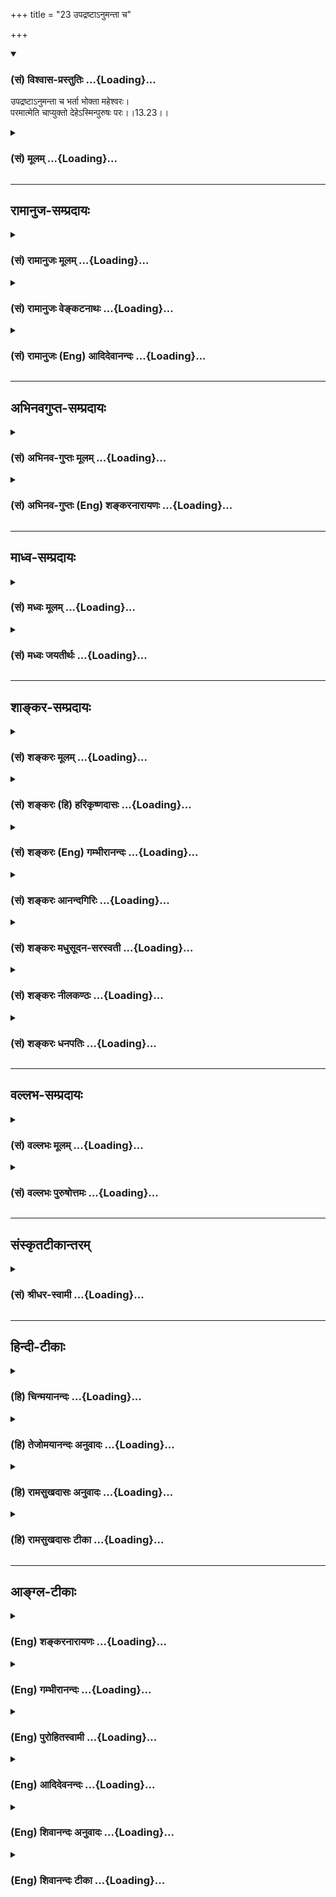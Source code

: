 +++
title = "23 उपद्रष्टाऽनुमन्ता च"

+++
<div class="js_include" newlevelforh1="3" title="(सं) विश्वास-प्रस्तुतिः" unfilled url="/purANam/mahAbhAratam/06-bhIShma-parva/02-bhagavad-gItA-parva/saMskRtam/vishvAsa-prastutiH/13_xetra-xetrajna-yogaH/23_upadraShTA-numant.md">
<details open><summary><h3>(सं) विश्वास-प्रस्तुतिः ...{Loading}...</h3></summary>

उपद्रष्टाऽनुमन्ता च भर्ता भोक्ता महेश्वरः।  
परमात्मेति चाप्युक्तो देहेऽस्मिन्पुरुषः परः।।13.23।।
</details>
</div>
<div class="js_include collapsed" newlevelforh1="3" title="(सं) मूलम्" unfilled url="/purANam/mahAbhAratam/06-bhIShma-parva/02-bhagavad-gItA-parva/saMskRtam/mUlam/13_xetra-xetrajna-yogaH/23_upadraShTA-numant.md">
<details><summary><h3>(सं) मूलम् ...{Loading}...</h3></summary>

उपद्रष्टाऽनुमन्ता च भर्ता भोक्ता महेश्वरः।  
परमात्मेति चाप्युक्तो देहेऽस्मिन्पुरुषः परः।।13.23।।
</details>
</div>


_________________
## रामानुज-सम्प्रदायः
<div class="js_include collapsed" newlevelforh1="3" title="(सं) रामानुजः मूलम्" unfilled url="/purANam/mahAbhAratam/06-bhIShma-parva/02-bhagavad-gItA-parva/saMskRtam/rAmAnujaH/mUlam/13_xetra-xetrajna-yogaH/23_upadraShTA-numant.md">
<details><summary><h3>(सं) रामानुजः मूलम् ...{Loading}...</h3></summary>

।।13.23।।**एनम्** उक्तस्वभावं **पुरुषम्** उक्तस्वभावां **च प्रकृतिं**
वक्ष्यमाणस्वभावयुक्तैः सत्त्वादिभिः **गुणैः सह यो वेत्ति** यथावद्
विवेकेन जानाति **स सर्वथा** देवमनुष्यादिदेहेषु अतिमात्रक्लिष्टप्रकारेण
**वर्तमानः अपि न भूयः अभिजायते** न भूयः प्रकृत्या संसर्गमर्हति;
अपरिच्छिन्नज्ञानलक्षणम्; अपहतपाप्मानम् आत्मानं तद्देहावसानसमये
प्राप्नोति इत्यर्थः।

</details>
</div>
<div class="js_include collapsed" newlevelforh1="3" title="(सं) रामानुजः वेङ्कटनाथः" unfilled url="/purANam/mahAbhAratam/06-bhIShma-parva/02-bhagavad-gItA-parva/saMskRtam/rAmAnujaH/venkaTanAthaH/13_xetra-xetrajna-yogaH/23_upadraShTA-numant.md">
<details><summary><h3>(सं) रामानुजः वेङ्कटनाथः ...{Loading}...</h3></summary>

  
  
।।13.23।। सदसद्योनिजन्मसमनन्तरभाविनः पुरुषस्वभावानाहउपद्रष्टेति। श्लोकेन
द्रष्टा प्रमाणादिवशेन दृश्यानां प्रदर्शकः; उपद्रष्टा
यथावत्स्वयमप्रवृत्तः प्रवर्तमानस्यानुसन्धाता;
तत्तत्साधर्म्यादिहोपद्रष्ट्टशब्द
इत्याहदेहप्रवृत्त्यनुगुणसङ्कल्पादिरूपेणेति। आदिशब्देन प्रेरणं संगृहीतम्।
यद्वा प्रवृत्तस्य प्रवर्तकोऽनुमन्तेति भेदमभिप्रेत्य आदिशब्दः।
उपद्रष्ट्टत्वानुमन्तृत्वादेः प्रतिसम्बन्धिसापेक्षत्वादधिकरणतया
सन्निहितोऽपि देहः
प्रतिसम्बन्धितयाप्यर्थादन्वयमर्हतीत्यभिप्रायेणदेहस्येत्युक्तम्।
नियन्तृत्वधारकत्वशेषित्वानां शरीरप्रतिसम्बन्ध्यात्मलक्षणानां
विभागप्रदर्शनाय
प्रवृत्तिविषयोपद्रष्ट्टत्वानुमन्तृत्वयोरेकवाक्यकरणं;तथेत्यादिवाक्यभेदश्च।
भर्ता धारकः। उक्तहेतुकं सन्निहितदेहादिविषयमेवास्य महेश्वरत्वमित्याह --
एवमिति। देहजन्यफलभोक्तृत्वकथनेन देहस्य तदर्थतया देहिनः शेषित्वं
फलितमित्यभिप्रायेणाह -- देहशेषित्वेनचेति। कर्माधीनजननमरणभागिनि जीव
एवेश्वरशब्दस्य परिच्छिन्नविषयतया प्रयोगं दर्शयति -- तथाचेति।  
  
जीवात्मन्येव ज्ञानतो व्याप्त्या परमात्मशब्दप्रयोगोपपत्तये
सन्निहितसङ्कोचकान्वयमाहअस्मिन्देह इति। साक्षात्परमात्मविषयत्वे
सतिअस्मिन् देहे इत्यसङ्गतमिति भावः। अत्र देहेन्द्रियमनांसीति मनसः
पृथगुपादानं तस्यात्मशब्दप्रयोगविषयत्वप्रदर्शनार्थम्।
परमशब्दव्यवच्छेद्याभावाज्जीवविषयत्वानुपपत्तिरित्यत्राह -- देहे मनसिचेति।
अयं प्रयोगः प्रबन्धान्तरे वा न मृग्यः अपित्वेतत्प्रकरणे
श्लोकमात्रव्यवधानेन। अतो व्यवच्छेद्यसन्निधानमपि
तद्व्यवच्छेदमात्रार्थत्वस्य व्यवस्थापकमित्यभिप्रायेणअनन्तरमेवेत्युक्तम्।
परमात्मशब्दवन्महेश्वरशब्दस्यापि सन्निहितसङ्कोचकावच्छिन्नविषयत्वं
चकारातिरिक्तविषयेणापिशब्देनापि प्रतीतमित्याह -- अपिशब्दादिति। उक्तः
इत्यनेनापरमात्मन्ययमापेक्षिकः परमात्मादिशब्द इति सूचितम्। पुरुषः परः
इत्यत्र परशब्दस्यापि पूर्ववदवच्छिन्नविषयत्वानुग्राहकं
देहव्यपदेशस्यापेक्षिकमहेश्वरत्वादिव्यपदेशस्य च तात्पर्यं; श्लोके
चोद्देश्योपादेयविभागं; पिण्डितार्थं च दर्शयति -- अनादीति। अनादिमत्परम्
\[13।13\]इत्यादिनोक्त इति परमत्वाभावोक्तिः। अपरिच्छिन्नज्ञानशक्तिरिति तु
परत्वमात्रप्रदर्शनम्अयं इत्यनेन तन्मध्यपतितःउपद्रष्टा इति श्लोकोऽपि
तद्विषय एवेति प्रकरणस्य जीवविषयत्वं प्रदर्शितम्। देहेऽस्मिन् इत्यनेन
प्रागुक्तो हेतुर्विवक्षित
इत्यभिप्रायेणअनादिप्रकृतिसम्बन्धकृतगुणसङ्गादित्युक्तम्।  
  

</details>
</div>
<div class="js_include collapsed" newlevelforh1="3" title="(सं) रामानुजः (Eng) आदिदेवानन्दः" unfilled url="/purANam/mahAbhAratam/06-bhIShma-parva/02-bhagavad-gItA-parva/saMskRtam/rAmAnujaH/english/AdidevAnandaH/13_xetra-xetrajna-yogaH/23_upadraShTA-numant.md">
<details><summary><h3>(सं) रामानुजः (Eng) आदिदेवानन्दः ...{Loading}...</h3></summary>

13.23 The self existing in the body becomes the 'spectator and approver'
of this body by means of the will in consonance with the functioning of
the body. Likewise, It is the 'supporter' of the body, Similarly, It
becomes 'experiencer' of the pleasure and pain resulting from the
activities of the body. Thus, by virtue of ruling and supporting the
body and by making the body completely subservient, It becomes 'the
great lord' (Mahesvara) in relation to the body, the senses and the
mind. Sri Krsna will further declare: 'When the lord acires the body,
and when he leaves it and goes on his way, he takes these as the wind
carries scents from their places' (15.8). In the body, It is said to be
the 'supreme self' in relation to the body, the senses and the mind. The
word 'self' (Atman) is applied to the body and the mind subseently. It
is said afterwards: 'Some perceive the self by means of the self through
meditation' (13.24). The particle 'also' (api) indicates that the self
is the 'supreme lord'; in relation to the body just as It is the supreme
self. The supremacy of the self has been described in the text beginning
with 'It is the beginningless brahman having Me for the Highest'
(13.12). It is true that the self (in Its emancipated state) has
limitless power knowledge. But It becomes the great lord and the supreme
self only in relation to the body. Such lordship and supremacy is the
result of attachment to the Gunas arising from the beginningless
conjunction with Prakrti.

</details>
</div>


_________________
## अभिनवगुप्त-सम्प्रदायः
<div class="js_include collapsed" newlevelforh1="3" title="(सं) अभिनव-गुप्तः मूलम्" unfilled url="/purANam/mahAbhAratam/06-bhIShma-parva/02-bhagavad-gItA-parva/saMskRtam/abhinava-guptaH/mUlam/13_xetra-xetrajna-yogaH/23_upadraShTA-numant.md">
<details><summary><h3>(सं) अभिनव-गुप्तः मूलम् ...{Loading}...</h3></summary>

।।13.20 -- 13.23।। एतल्लक्षणं कृत्वा परीक्षा क्रियते -- प्रकृतिमित्यादि
पर इत्यन्तम्। प्रकृतिरप्यनादिः +++(;N कार्यकारणप्रकृतिरप्यनादिः)+++
कारणान्तराभावात्। ,विकाराः पटादयः। प्रकृतिरिति कार्यकारणभावे हेतुः।
पुरुषस्तु प्रधान्यात् भोक्ता। प्रकृतिपुरुषयोः पङ्ग्वन्धवत्
किलान्योन्यापेक्षा वृत्तिः। अत एवास्य \[पुरुषस्य\] शास्त्रकृद्भिः
नानाकारैर्नामभिरभिधीयते रूपम् उपद्रष्टा इत्यादिभिः। अयमत्र तात्पर्यार्थः
-- प्रकृतिः तद्विकारः; चतुर्दशविधः सर्गः; तथा पुरुषः; एतत्सर्वम् अनादि
नित्यं च ब्रह्मतत्वाच्छुरितत्वे सति तदनन्यत्वात्।

</details>
</div>
<div class="js_include collapsed" newlevelforh1="3" title="(सं) अभिनव-गुप्तः (Eng) शङ्करनारायणः" unfilled url="/purANam/mahAbhAratam/06-bhIShma-parva/02-bhagavad-gItA-parva/saMskRtam/abhinava-guptaH/english/shankaranArAyaNaH/13_xetra-xetrajna-yogaH/23_upadraShTA-numant.md">
<details><summary><h3>(सं) अभिनव-गुप्तः (Eng) शङ्करनारायणः ...{Loading}...</h3></summary>

13.20-23 Prakrtim etc. upto parah. The Material Cause also is
beginningless, because it has no other casue. Modifications : the cloth
and the like. What is known as Material Cause is the basis for the
process of cause-and-effect. But, the Soul, because of Its importance,
constitutes the enjoyer. \[Thus\] the Material Cause and the Soul have
verily an existence of interdependence just as that of the lame and the
blind. Hence, the nature of the Soul is described by the authors of the
scriptures by nomenclatures having different forms such as 'the
Spectator' and so on. The meaning, intended here is this : The Material
Cause, Its modifications, the fourteen types of creation and also the
Soul - this is all beginningless and perennial as it is completely
illuminated by the category Brahman and is identical with it. Hence
\[the Bhagavat\] said :

</details>
</div>


_________________
## माध्व-सम्प्रदायः
<div class="js_include collapsed" newlevelforh1="3" title="(सं) मध्वः मूलम्" unfilled url="/purANam/mahAbhAratam/06-bhIShma-parva/02-bhagavad-gItA-parva/saMskRtam/madhvaH/mUlam/13_xetra-xetrajna-yogaH/23_upadraShTA-numant.md">
<details><summary><h3>(सं) मध्वः मूलम् ...{Loading}...</h3></summary>

।।13.23।। यतश्च यत् \[13।4\] इत्याह -- उपद्रष्टेति। अनुमन्ता अन्वनु
विशेषतो निरूपकः। पुरुषः सुखदुःखानामिति जीव उक्तः। पुरुषं प्रकृतिमिति
जीवेश्वरौ सहैवोच्येते। अन्यत्र महातात्पर्यविरोधः। उत्कर्षे हि
महातात्पर्यम्। तथा हि सौकरायणश्रुतिः -- अवाच्योत्कर्षे महत्त्वासर्ववाचां
सर्वन्यायानां च महत्तत्परत्वम्। विष्णोरनन्तस्य परात्परस्य तच्चापि
(तथापि) ह्यस्त्येव न चात्र शङ्का। अतो विरुद्धं तु यदत्र मानं तदक्षजादावथ
वाऽपि युक्तिः। न तत्प्रमाणं कवयो वदन्ति न चापि युक्तिर्ह्यूनमतिर्हि
दृष्टेः इति। अतो युक्तिभिरप्येतदपलापो न युक्तः। अतो यया
युक्त्याऽविद्यमानत्वादि कल्पयति साऽप्याभासरूपेति सदैव माहात्म्यं
वेदैरुच्यत इति सिद्ध्यति। अवान्तंर च तात्पर्यं तत्रास्ति। उक्तं च तत्रैव
-- अवान्तरं तत्परत्वं च सत्त्वे महद्वाऽप्येकत्वात्तु तयोरनन्ते इति;
श्यामत्वाद्यभिधानाच्च। युक्तं च पुरुषमतिकल्पितयुक्त्यादेराभासत्वम्;
अज्ञानसम्भवात्। न तु स्वतः प्रमाणस्य वेदस्याभासत्वम्। अदर्शनं च
सम्भवत्येव पुंसां बहूनामप्यज्ञानात्। तर्ह्यस्मदनधीतश्रुत्यादौ
विपर्ययोऽपि स्यादिति न वाच्यम्। यतस्तत्रैवाह -- नै(व)तद्विरुद्धा वाचो
नै(व)तद्विरुद्धा युक्तय इति ह प्रजापतिरुवाच प्रजापतिरुवाच इति।
तद्विरुद्धं च जीवसात्म्यमाभास एव चेति चोक्तम्। जनमेजय उवाच -- बहवः
पुरुषा ब्रह्मन्नुताहो एक एव तु। को ह्यत्र (पुरुषः श्रेष्ठः का वा
योनिरिहोच्यते) पुरुषश्रेष्ठस्तं भवान्वक्तुमर्हति। श्रीवैशम्पायन उवाच --
नैतदिच्छन्ति पुरुषमेकं कुरुकुलोद्वह।। बहूनां पुरुषाणां हि यथैका
योनिरुच्यते।। तथा तं पुरुषं विश्व(श्वं व्या)माख्यास्यामि गुणाधिकम् इति
मोक्षधर्मे \[म.भा.12।350।13\]। न च तत्सर्वं स्वप्नेन्द्रजालवत्
वैधर्म्याच्च न स्वप्नादिवदिति भगवद्वचनम्। न च स्वप्नवदेकजीवकल्पितत्वे
मानं पश्यामः। विपर्यये मानानि चोक्तानि द्वितीये। उक्तं चायास्यशास्वायाम्
-- स्वप्नो ह वा अयं चञ्चलत्वान्न च स्वप्नो न हि विच्छेद एतदिति इति। नायं
दोषः। नहीश्वरस्य जीवैक्यमुच्यते जीवस्य हीश्वरैक्यं ध्येयम्। तदपि न
निरुपाधिकम्; अतो न प्रतिबिम्बत्वस्य विरोध्यैक्यम्। तथा च
माधुच्छन्दसश्रुतिः -- ऐक्यं चापि प्रतिबिम्बेन विष्णोर्जीवस्यैवैतदृषयो
वदन्ति इति। अहङ्गहोपासने च फलाधिक्यमाग्निवेश्यश्रुतिसिद्धम्।
अहंग्रहोपासकस्तस्य साभ्यमभ्याशो ह वाऽश्नुते नात्र शङ्का इति। तदीयोऽहमिति
ज्ञानमहंग्रह इतीरितः इति वामने। तद्वशत्वात्तु सोऽस्मीति भृत्यैरेव; न तु
स्वत इति च। प्रातिबिम्ब्येन सोऽस्मि भृत्यश्चेति भावना। तथा
ह्ययास्यशाखायाम् -- भृत्यश्चाहं प्रातिबिम्ब्येन सोऽस्मीत्येवं ह्युपास्यः
परमः पुमान् सः इति। प्रातिबिम्ब्यं च तत्साम्यमेव।

</details>
</div>
<div class="js_include collapsed" newlevelforh1="3" title="(सं) मध्वः जयतीर्थः" unfilled url="/purANam/mahAbhAratam/06-bhIShma-parva/02-bhagavad-gItA-parva/saMskRtam/madhvaH/jayatIrthaH/13_xetra-xetrajna-yogaH/23_upadraShTA-numant.md">
<details><summary><h3>(सं) मध्वः जयतीर्थः ...{Loading}...</h3></summary>

।।13.23।। यतश्च यत् \[13।4\] इति वक्तुमित्युक्तं तत्केनोच्यते इत्यत आह --
**यतश्चे**ति। इति प्रतिज्ञातमिति शेषः। अनुमन्ता अनुज्ञातेति कश्चित्।
तदसत्; औदासीन्यप्राप्तौ भर्ता भोक्तेत्यादिविरोधादिति भावेन व्याचष्टे --
**अनुमन्ते**ति। अनुशब्दः पुनरर्थे क्रियावृत्तिश्च तदर्थ इति ज्ञापनाय
द्विरुक्तिः। विशेषत इति तृनोऽर्थः। निरूपकः कर्तव्यस्यालोचकः। य एनं वेत्ति
पुरुषं इत्यत्र पुरुषशब्दं व्याख्यातुमुपोद्धातमाह -- **पुरुष** इति।
सुखदुःखभोक्तृलिङ्गादिति भावः। सुखदुःखानां भोक्तृत्वे भोगे हेतुः कर्तेति
व्याख्यानमामित्येदमुक्तम् व्याख्यानान्तरे तु भगवानेवात्र पुरुषःपुरुषः
प्रकृतिस्थो हि \[13।22\] इति जीवः। उपलक्ष्यमेतत्; उपद्रष्टेतीश्वर उक्त
इत्यपि द्रष्टव्यम्। ततः किं इत्यत आह -- **पुरुषमि**ति। यत एवमुभावपि
प्रकृतौ अतोय एनं वेत्ति पुरुषं \[13।24\] इत्यत्र पुरुषशब्देन जीवेश्वरौ
द्वावपि गृह्येते; द्वयोरपि परामर्शसम्भवात्। तर्हि द्वयोर्द्विवचनेन
भाव्यमित्यत उक्तं **सहैवेति**; तन्त्रेण इत्यर्थः। अत्र कश्चित् \[शं\]य
एनं वेत्ति पुरुषं साक्षात् अयमहमस्मि इत्येवमध्याहारेण जीवेश्वरैक्यं
व्याख्यातवान्; तद्दूषयति -- **अन्यत्रे**ति। जीवेश्वरैक्ये सर्ववेदानां
प्राधान्येन यत्प्रतिपादकत्वं तद्विरोधः। कथमित्यत आह -- **उत्कर्षे
ही**ति। सर्वागमानामीश्वरस्य सर्वोत्कर्षे हि महातात्पर्यमित्यर्थः।
तत्कुतः प्रागुक्तयुक्तेः श्रुतेश्चेत्याह -- **तथा ही**ति।
विष्णोर्महत्त्वादेवावाच्यत्वेनोक्ते सर्वोत्कर्षे सर्वासां वेदवाचां
सर्वन्यायानां न्यायव्युत्पादकस्य मीमांसाशास्त्रस्येति यावत्।
महत्तत्परत्वं महातात्पर्यम्। अस्तूत्कर्षे महातात्पर्यम्;
तथाप्युत्कर्षस्य सत्त्वं कुतः न हि जैनवाक्यस्य क्वचिन्महातात्पर्येऽपि
तत्सत्त्वमस्तीत्यत आह -- **तच्चापी**ति। न केवलं तत्र तात्पर्यं; किन्तु
तन्महत्त्वमपि चास्त्येव। धियां स्वतः प्रामाण्यादिति हेरर्थः।
स्वतःप्रामाण्येऽपि बाधकाद्विषयासत्त्वं भवति। तदप्यत्र नास्तीत्याह -- **न
चात्रे**ति। **शङ्के**ति। शङ्काहेतुर्बाधकमिति यावत्। कथं बाधकाभावः इत्यत
आह -- **अत** इति। अत इत्यस्योत्तरत्रान्वयः। तत्रेश्वरस्य सर्वोत्कर्षे तु
यद्विरुद्धं मानं शङ्क्यते तदपि किमक्षजादौ। अक्षजागमयोरन्यतरत्। अथवा
युक्तिः। आद्यं निराकरोति -- **न तदि**ति। कवयो न्यायविदः। कुतः अत
उपजीव्यवेदविरोधात्। एतेन द्वितीयोऽपि निरस्तः। तथापि विशेषं वक्तुमाह --
**न चे**ति। युक्तिरपि नैव मानं; यतो दृष्टेः श्रुतेरूनमतिर्जात्यैव
दुर्बलज्ञानोत्पादिका भगवदुत्कर्षे सर्वागमानां महातात्पर्यमित्यत्र
पठितायाः श्रुतेः शेषेण योऽर्थो लब्धः सोऽपि प्रकृतोपयुक्त एव। उत्कर्षस्य
सत्त्वाभावे जीवेश्वरैक्यस्य तद्विरोधाभावात् अतस्तं स्ववाक्येनाप्याह --
**अत** इति। युक्तिभिरित्युपलक्षणम्। एतदपलापो
भगवदुत्कर्षस्याविद्यमानत्वादिकल्पनम्। अत इत्युक्तमेवार्थं विशदयति --
**अत** इति; वेदविरोधादित्यर्थः। आदिपदेनानिर्वाच्यत्वं गृह्यते
भगवदुत्कर्षस्येति शेषः। साऽपीत्यपिशब्देन प्रत्यक्षादेः समुच्चयः।
इतिशब्दो हेतौ बाधकाभावादित्यर्थः। उत्कर्षस्य प्रकृतत्वेऽपि तच्चापीति
श्रौततच्छब्दव्याख्यानाय माहात्म्यमित्युक्तम्। ननु प्रतिपन्नस्य
विद्यमानत्वादिकं बाधकाभावेन कल्प्यम् स्वतः प्रामाण्यात्। न चोत्कर्षस्य
सत्त्वं वेदात्प्रतिपन्नम्। उत्कर्षे तत्सत्त्वे च तात्पर्याङ्गीकारे
वाक्यभेदप्रसङ्गादित्यत आह -- **अवान्तरं चे**ति। चशब्दस्य तत्र सत्त्वे
चेत्यन्वयः। उभयत्र महातात्पर्याभावान्न दोषः। एतत्कुतः इत्यत आह --
**उक्तं चे**ति। तत्रैव तस्यामेव श्रुतावङ्गीकृत्य चेदमुक्तं;
वस्तुतस्तूत्कर्षसत्त्वे महदपि तत्परत्वम्। कुतः
अनन्तसम्बन्धिनोस्तयोरुत्कर्षस्य तत्सत्त्वस्य चैकत्वात्। अनन्त इति
प्रकृतत्वादेवोक्तम्। **एतदुक्तं भव**ति -- प्रमाणं हि प्रवर्तमानं
विधिरूपं निषेधरूपं वा; न तूदासीनं; तस्य च बाधाभावे स्वत एव
सत्त्वासत्त्वलक्षणौ विधिनिषेधौ सिध्यतः; किं तत्र तात्पर्यान्तरकल्पनया
इति। ननु निराकारमेव ब्रह्म श्रूयते तत्कथं तद्गुणोत्कर्षे सर्वश्रुतीनां
महातात्पर्यं स्यादित्यत आह -- **श्यामत्वे**ति। एतच्चानन्तरातीताध्याये
प्रपञ्चितम्। वेदविरोधाद्युक्त्यादेराभासत्वसम्भवात्। अज्ञानं
चोपाधिव्यभिचारादिविषयम्। स्वतः प्रमाणस्यापौरुषतया
पुरुषगुणानपेक्षप्रमाणत्वमित्युक्तम् तदयुक्तम्; नियामकाभावात्।
विपर्ययस्यापि सुवचनादित्यत आह -- **युक्तं चे**ति। युक्तं सम्भावितम्।
अज्ञानसम्भवात् अज्ञानमूलत्वसम्भवात्। अज्ञानं चोपाधिव्यभिचारादिविषयम्।
स्वतः प्रमाणस्यापौरुषेयतया पुरुषगुणानपेक्षप्रमाणभावस्य
युक्तेरज्ञानमूलत्वसम्भावना निर्बीजेत्यत आह -- **अदर्शनं चे**ति। सम्भवति
शङ्कार्हमित्यर्थः। **एतदुक्तं भव**ति -- वेदस्य युक्त्यादेश्च
परस्परविरोधे द्वयोः प्रामाण्यानुपपत्तावन्यतरस्याभासत्वे कल्पनीये
युक्त्यादेरेव तत्कल्प्यं; सम्भवात्। न तु वेदस्य; असम्भवात्। निरवकाशेन
सावकाशस्य बाधदर्शनादिति। पुरुषेष्वदर्शनमाशङ्कमानानामतिप्रसङ्गमाशङ्क्य
निषेधति -- **तर्ही**ति। विपर्ययो भगवद्गुणोत्कर्षस्य सर्ववाचाम् इति
श्रुत्यैवोक्तत्वादिति। परिहारे स्थितेऽन्यमप्याह -- **यत** इति। तस्यामेव
श्रुतावाह वेदपुरुषः एतद्विरुद्धाः भगवद्गुणोत्कर्षविरुद्धाः। उत्कर्षे
हीत्यादिनोक्तमुपसंहरति -- **तदि**ति। सर्ववेदानां यद्भगवद्गुणोत्कर्षे
महातात्पर्यमुक्तं तद्विरुद्धं जीवसात्म्यमीश्वरेण जीवस्यैकात्म्यं
सूत्रेतिहासविरुद्धं चेत्याह -- **आभास** इति। बहव इति पक्षेऽपि किं सर्वे
समाः उतैकः श्रेष्ठः द्वितीये कोऽसावत्र पुरुषेषु श्रेष्ठः कथं च श्रेष्ठः
तं तथा वक्तुमर्हतीति। एतदेतस्मिन् जगति किन्तु बहवः तेषां बहूनां
पुरुषाणां मध्ये यो योनिः यः कारणभूतः श्रेष्ठः। तथा च तं पुरुषं तथा
व्याख्यास्यामि। विश्वं व्याप्तम्। स्यादेतत्; सर्वं
जगत्स्वप्नवदेकाज्ञानपरिकल्पितमित्येके;
इन्द्रजालवदनेकाज्ञानकल्पितमित्यपरे। अपकृष्टापेक्षश्चोत्कर्षेः; तथा
चापकृष्टस्य विश्वस्य मिथ्यात्वादुत्कर्षस्य सत्त्वं कथं स्यात् कथं च तत्र
सर्ववेदानां महातात्पर्यं इत्यत आह -- **न चे**ति। भगवद्वचनं यत इति शेषः।
इतोऽप्येवमित्याह -- **न चे**ति। कल्पितत्वे विश्वस्य एवं
बहुजीवकल्पितत्वेऽपीति वाच्यम्। विपर्यये सत्यत्वे। तर्हि कथं विश्वस्य
पुराणेषु स्वप्नादिसाम्यमुच्यते इत्यत आह -- **उक्तं चे**ति। अयं प्रपञ्चः
स्वप्न इवोच्यते; चञ्चलत्वादनित्यत्वात् विकारित्वाच्च न तु स्वप्नः;
साक्षान्मिथ्येति यावत्। कुतः एतत एतस्य विच्छेदो बाधो न हीत्यर्थः। यद्यपि
स्वप्नः सत्यः तथाप्यङ्गीकारवादोऽयं मिथ्यार्थप्राचुर्याद्वा। ननु जीवस्य
ब्रह्मणि अहं ब्रह्मास्मि \[बृ.उ.1।4।1\]
इत्यहङ्ग्रहोपास्तिस्तावत्कर्तव्या; जीवश्च न सर्वोत्कृष्टः ततश्च
तेनैकीभूतस्येश्वरस्य कथं सर्वोत्कर्ष इत्यत आह -- **नायमि**ति।
बुद्धिस्थस्यायमिति परामर्शः कुतः इत्यत आह -- **न ही**ति। किं तर्ह्युच्यत
इत्यत आह -- **जीवस्य ही**ति। स्यादयं दोषः; यदि अहं ब्रह्मास्मि
इत्यादिनेश्वरमुद्दिश्य तस्यानुत्कृष्टजीवैक्यमुच्येत। नचैवं; किन्तु
जीवमुद्दिश्य तस्येश्वरैक्यं अन्यथा ब्रह्म मदात्मकं भवति
निर्देशप्रसङ्गादिति। सत्यमेतत्; जीवस्येश्वरैक्यमुच्यत इति। तथापि
नोक्तदोषपरिहारः। यदीश्वरो वस्तुतः सर्वोत्कृष्टः स्यात्तदा कथं जीवस्य
तदैक्यं स्यात् श्रुतस्यानुत्कृष्टत्वेनानुभवात्। अतो जीवस्य ब्रह्मणि
तस्याहङ्ग्रहोपासनस्यान्यथाऽनुपपत्त्येश्वरस्य सर्वोत्कृष्टत्वं
मिथ्येत्यङ्गीकार्यमित्यत आह -- **तदि**ति। यज्जीवस्येश्वरेणैक्यमुच्यते
तदपि न निरुपाधिकं निरुपचरितम्; किन्तूपचारेणैवोच्यते। उपचारबीजं सहेतुकमाह
-- **अत** इति। यतः साक्षादैक्यं नार्थः अतोअहं ब्रह्मास्मि
इत्यादावुच्यमानमैक्यं प्रतिबिम्बत्वविरोधि,प्रतिबिम्बत्वादन्यत् न भवति
किन्तु प्रतिबिम्बत्वमेवेत्यर्थः। ननु साक्षादैक्यं कुतो नार्थः
कुतश्चोपचारोऽपि प्रतिबिम्बत्वनिमित्तः इत्यत आह -- **तथा चे**ति।
जीवस्यापि विष्णोरैक्यं यदृषयो वदन्ति तत्प्रतिबिम्बेनैव निमित्तेन
हीत्यर्थः। इतश्चोपचारेणैवाहङ्ग्रहोपासनमित्याह -- **अहमि**ति। फलाधिक्यं
मुख्यं फलमहङ्ग्रहोपासनस्य हि परमं प्रयोजनमीश्वरसारूप्यापत्तिरेव
श्रुत्योच्यते। यदि च निरुपचरितमैक्यमुपास्यं स्यात् तथा तन्नोपपद्येत। तं
यथा यथोपासते तदेव भवति इति श्रुतेरिति भावः। अभ्याशः समीपम्। अल्पेनैव
कालेनेत्यर्थः। इतोऽप्युपचारेणैवाहङ्ग्रह इत्याह -- **तदीय** इति।
भृत्यैरेवोपास्यत इति शेषः। स्वतः साक्षादैक्यात्। नन्वग्निर्माणवक
इत्याद्युपचारो भेदज्ञानसहचरितो दृष्टः; न च प्रकृते तदस्ति;
तत्कथमुपचारेणाहङ्ग्रहोपासनं इत्यतोऽत्रापि भेदज्ञानसाहित्यमस्तीति
सप्रमाणकमाह -- **प्रातिबिम्ब्येने**ति। ननु बिम्बत्वमङ्गीकृतं
चेदैक्यमेवोपपन्नमित्यत आह -- **प्रातिबिम्ब्यं** **चे**ति। तदधीनत्वं च
ग्राह्यम्;तदीयोऽहं इत्युक्तत्वात्। एवशब्दस्त्वैक्यस्य व्यवच्छेदार्थः।
एतेनक्षेत्रज्ञं चापि मां विद्धि \[13।3\] इत्यादेरपव्याख्यानमपास्तं भवति।

</details>
</div>


_________________
## शाङ्कर-सम्प्रदायः
<div class="js_include collapsed" newlevelforh1="3" title="(सं) शङ्करः मूलम्" unfilled url="/purANam/mahAbhAratam/06-bhIShma-parva/02-bhagavad-gItA-parva/saMskRtam/shankaraH/mUlam/13_xetra-xetrajna-yogaH/23_upadraShTA-numant.md">
<details><summary><h3>(सं) शङ्करः मूलम् ...{Loading}...</h3></summary>

।।13.23।। --,**उपद्रष्टा** समीपस्थः सन् द्रष्टा स्वयम् अव्यापृतः। यथा
ऋत्विग्यजमानेषु यज्ञकर्मव्यापृतेषु तटस्थः अन्यः अव्यापृतः
यज्ञविद्याकुशलः ऋत्विग्यजमानव्यापारगुणदोषाणाम् ईक्षिता; तद्वच्च
कार्यकरणव्यापारेषु अव्यापृतः अन्यः तद्विलक्षणः तेषां कार्यकरणानां
सर्वव्यापाराणां सामीप्येन द्रष्टा उपद्रष्टा। अथवा;
देहचक्षुर्मनोबुद्ध्यात्मानः द्रष्टारः; तेषां बाह्यः द्रष्टा देहः; ततः
आरभ्य अन्तरतमश्च प्रत्यक् समीपे आत्मा द्रष्टा; यतः परः अन्तरतमः नास्ति
द्रष्टा सः अतिशयसामीप्येन द्रष्ट्टत्वात् उपद्रष्टा स्यात्।
यज्ञोपद्रष्ट्टवद्वा सर्वविषयीकरणात् उपद्रष्टा। **अनुमन्ता च;** अनुमोदनम्
अनुमननं कुर्वत्सु तत्क्रियासु परितोषः; तत्कर्ता अनुमन्ता च। अथवा;
अनुमन्ता; कार्यकरणप्रवृत्तिषु स्वयम् अप्रवृत्तोऽपि प्रवृत्त इव तदनुकूलः
विभाव्यते; तेन अनुमन्ता। अथवा; प्रवृत्तान् स्वव्यापारेषु तत्साक्षिभूतः
कदाचिदपि न निवारयति इति अनुमन्ता। **भर्ता;** भरणं नाम
देहेन्द्रियमनोबुद्धीनां संहतानां चैतन्यात्मपारार्थ्येन निमित्तभूतेन
चैतन्याभासानां यत् स्वरूपधारणम्; तत् चैतन्यात्मकृतमेव इति भर्ता आत्मा
इति उच्यते। **भोक्ता;** अग्न्युष्णवत्; नित्यचैतन्यस्वरूपेण बुद्धेः
सुखदुःखमोहात्मकाः प्रत्ययाः सर्वविषयविषयाः चैतन्यात्मग्रस्ता इव जायमानाः
विभक्ताः विभाव्यन्ते इति भोक्ता आत्मा उच्यते। **महेश्वरः;**
सर्वात्मत्वात् स्वतन्त्रत्वाच्च महान् ईश्वरश्च इति महेश्वरः।
**परमात्मा;** देहादीनां बुद्ध्यन्तानां प्रत्यगात्मत्वेन कल्पितानाम्
अविद्यया परमः उपद्रष्टृत्वादिलक्षणः आत्मा इति परमात्मा। सोऽन्तः परमात्मा
इत्यनेन शब्देन **च अपि उक्तः** कथितः श्रुतौ। क्व असौ **अस्मिन् देहे
पुरुषः** **परः** अव्यक्तात्; उत्तमः पुरुषस्त्वन्यः परमात्मेत्युदाहृतः
(गीता 15।17) इति यः वक्ष्यमाणः।।  
  
क्षेत्रज्ञं चापि मां विद्धि (गीता 13।2) इति उपन्यस्तः व्याख्याय
उपसंहृतश्च; तमेतं यथोक्तलक्षणम् आत्मानम् --,

</details>
</div>
<div class="js_include collapsed" newlevelforh1="3" title="(सं) शङ्करः (हि) हरिकृष्णदासः" unfilled url="/purANam/mahAbhAratam/06-bhIShma-parva/02-bhagavad-gItA-parva/saMskRtam/shankaraH/hindI/harikRShNadAsaH/13_xetra-xetrajna-yogaH/23_upadraShTA-numant.md">
<details><summary><h3>(सं) शङ्करः (हि) हरिकृष्णदासः ...{Loading}...</h3></summary>

।।13.23।। उसीका फिर साक्षात् निर्देश किया जाता है --, ( यह आत्मा )
उपद्रष्टा है अर्थात् स्वयं क्रिया न करता हुआ पासमें स्थित होकर देखनेवाला
है। जैसे कोई यज्ञविद्यामें कुशल अन्य पुरुष स्वयं यज्ञ न करता हुआ;
यज्ञकर्ममें लगे हुए पुरोहित और यजमानोंद्वारा किये हुए कर्मसम्बन्धी
गुणदोषोंको तटस्थभावसे देखता है; उसी प्रकार कार्य और करणोंके व्यापारमें
स्वयं न लगा हुआ उनसे अन्यविलक्षण आत्मा उन व्यापारयुक्त कार्य और करणोंको
समीपस्थ भावसे देखनेवाला है। अथवा देह; चक्षु; मन; बुद्धि और आत्मा -- ये
सभी द्रष्टा हैं; उनमें बाह्य द्रष्टा शरीर है और उससे लेकर उन सबकी
अपेक्षा अन्तरतम -- समीपस्थ द्रष्टा अन्तरात्मा है। जिसकी अपेक्षा और कोई
आन्तरिक द्रष्टा न हो; वह अतिशय सामीप्य भावसे देखनेवाला होनेके कारण
उपद्रष्टा होता है ( अतः आत्मा उपद्रष्टा है )। अथवा ( यों समझो कि )
यज्ञके उपद्रष्टाकी भाँति सबका अनुभव करनेवाला होनेसे आत्मा उपद्रष्टा है।
तथा यह अनुमन्ता है -- क्रिया करनेमें लगे हुए अन्तःकरण और इन्द्रियादिकी
क्रियाओंमें सन्तोषरूप अनुमोदनका नाम अनुमनन है; उसका करनेवाला है। अथवा यह
इसीलिये अनुमन्ता है कि कार्यकरणकी प्रवृत्तिमें स्वयं प्रवृत्त न होता हुआ
भी उनके अनुकूल प्रवृत्त हुआ सा दीखता है। अथवा अपने व्यापारमें लगे हुए
अन्तःकरण और इन्द्रियादिको उनका साक्षी होकर भी कभी निवारण नहीं करता;
इसलिये अनुमन्ता है। तथा यह भर्ता है; चैतन्यस्वरूप आत्माके भोग और
अपवर्गकी सिद्धिके निमित्तसे संहत हुए चेतन्यके आभासरूप शरीर; इन्द्रिय; मन
और बुद्धि आदिका स्वरूप धारण करना भी भरण है और वह चैतन्यरूप आत्माका ही
किया हुआ है; इसलिये आत्माको भर्ता कहते हैं। आत्मा भोक्ता है। अग्निके
उष्णत्वकी भाँति नित्यचैतन्य आत्मसत्तासे समस्त विषयोंमें पृथक्पृथक्
होनेवाली जो बुद्धिकी सुखदुःख और मोहरूप प्रतीतियाँ हैं; वे सब चैतन्य
आत्माद्वारा ग्रस्त की हुईसी दीखती हैं; अतः आत्माको भोक्ता कहा जाता है।
आत्मा महेश्वर है। वह सबका आत्मा होनेके कारण और स्वतन्त्र होनेके कारण
महान् ईश्वर है; इसलिये महेश्वर है। वह परमात्मा है। अविद्याद्वारा
प्रत्यक् आत्मारूप माने हुए जो शरीरसे लेकर बुद्धिपर्यन्त ( आत्मशब्दवाच्य
पदार्थ ) हैं। उन सबसे उपद्रष्टा आदि लक्षणोंवाला आत्मा परम ( श्रेष्ठ ) है
-- इसलिये वह परमात्मा है। श्रुतिमें भी वह भीतर व्यापक परमात्मा है इन
शब्दोंसे उसका वर्णन किया गया है। ऐसा आत्मा कहाँ है वह अव्यक्तसे पर पुरुष
इसी शरीरमें है जो कि उत्तमः पुरुषस्त्वन्यः परमात्मेत्युदाहृतः इस प्रकार
आगे कहा जायगा और जो क्षेत्रज्ञं चापि मां विद्धि इस प्रकार पहले कहा जा
चुका है तथा जिसकी व्याख्या करके उपसंहार किया गया है।

</details>
</div>
<div class="js_include collapsed" newlevelforh1="3" title="(सं) शङ्करः (Eng) गम्भीरानन्दः" unfilled url="/purANam/mahAbhAratam/06-bhIShma-parva/02-bhagavad-gItA-parva/saMskRtam/shankaraH/english/gambhIrAnandaH/13_xetra-xetrajna-yogaH/23_upadraShTA-numant.md">
<details><summary><h3>(सं) शङ्करः (Eng) गम्भीरानन्दः ...{Loading}...</h3></summary>

13.23 He who is the upadrasta, Witness, who while staying nearby does
not Himself become involved: As when the priests and the performer of a
sacrifice remain engaged in duties connected with the sacrifice, there
is another (called Brahma) remaining nearby who is unengaged, is versed
in the science of sacrifices and witnesses the merit or demerit of the
activities of the priest and the performer of the sacrifice, similarly,
He who is not engaged in the activities of and is different from the
body and organs, who has characteristics other than theirs, and is the
proximate (upa) observer (drasta) of the body and organs engaged in
their duties, is the upa-drasta. Or: The observers are the body, eyes,
mind, intellect and the soul. Of them the body is the external observer.
Proceeding inwards from that (body), the Self is the inmost as also the
proximate observer, compared with which there is no other higher and
inner observer. The Self, because of being the most proximate observer,
is the upadrasta. Or, It is the upadrasta since, like the non-looker of
a sarifice, It witness everything. And He is the anu-manta, Permitter:
Anumananam, approval, means satisfaction with those performers (viz body
and organs) as also their perfomances. The agent of that (approval) is
the anumanta. Or, He is the anumanta since, even though Himself not
engaged in the activities of the body and organs, He appears to be
favourably disposed towards and engaged in them. Or, He is the anumanta
because, when the body and organs are engaged in their own functions, He
remains as a witness and never dissuades them. It is the bharta,
Sustainer: Bharanam means the continuance in their own state of the
body, organs, mind and intellect, which reflect consciousness and have
become aggregated owing to the need of serving the purpose \[Viz
enjoyment, or Liberation.-Tr.\] of some other entity, viz the conscious
Self. And that (continuance) is verily due to the consciousness that is
the Self. In this sense the Self is said to be the Sustainer. It is the
bhokta, Experiencer: As heat is by fire, similarly, the experiences of
the intellect-in the form of happiness, sorrow and delusion in relation
to all objects-, when born as though permeated by the consciousness that
is the Self, are manifested differently by the Self which is of the
nature of eternal Consciousness. In this sense the Self is said to be
the Experiencer. He is maheswarah, the great God, because, as the Self
of all and independent, He is the great Ruler. He is paramatma, the
transcendental Self, because He is the Self which has the
characteristics of being the supreme Witness etc. of (all)
those-beginning from the body and ending with the intellect-which are
imagined through ignorance to be the indwelling Self. He is api ca,
also; uktah, spoken of, referred to, in the Upanisads; iti, as, with the
words; 'He is the indwelling One, the paramatma, the transcendental
Self.' \[Ast reads atah in place of antah. So the translation of the
sentence will be: Therefore He is also referred to as the transcendental
Self in the Upanisads.-Tr.\] Where is He; The parah, suprem; purusah,
Person, who is higher than the Unmanifest and who will be spoken of in,
'But different is the supreme Person who is spoken of as the
transcendental Self' (15.17); is asmin, in this; dehe, body. What has
been presented in, '৷৷.also understand Me to be the Knower of the field'
(2), has been explained and conclude.

</details>
</div>
<div class="js_include collapsed" newlevelforh1="3" title="(सं) शङ्करः आनन्दगिरिः" unfilled url="/purANam/mahAbhAratam/06-bhIShma-parva/02-bhagavad-gItA-parva/saMskRtam/shankaraH/AnandagiriH/13_xetra-xetrajna-yogaH/23_upadraShTA-numant.md">
<details><summary><h3>(सं) शङ्करः आनन्दगिरिः ...{Loading}...</h3></summary>

।।13.23।। यथोक्तप्रकारेण जीवेश्वरादिसर्वकल्पनाधिष्ठानत्वेनेत्यर्थः।
साक्षादपरोक्षत्वेनेति यावत्। यथोक्तामनाद्यनिर्वाच्यां
सर्वानर्थोपाधिभूतामित्यर्थः। विद्यया प्रागुक्तैकत्वगोचरया
प्रकृतिमविद्यारूपां सकार्यामभावमापादितां यो वेत्तीति संबन्धः।
सर्वप्रकारेण विहितेन निषिद्धेन चेत्यर्थः। पुनर्नकारोऽन्वयार्थः।
निपातसूचितं न्यायमाह -- **अपीति।** न स भूयोऽभिजायत इत्युक्तमाक्षिपति --
**नन्विति।** ज्ञानोत्पत्त्यनन्तरं
जन्माभावस्योक्तत्वात्पुनर्देहारम्भमुपेत्य नाक्षेपः स्यादित्याशङ्क्याह --
**यद्यपीति।** तथापि स्युस्त्रीणि जन्मानीति संबन्धः। वर्तमानदेहे
ज्ञानात्पूर्वोत्तरकालानां कर्मणां फलमदत्त्वा
नाशायोगाज्जन्मद्वयमावश्यकमतीतानेकदेहेष्वपि,कृतकर्मणांनाभुक्तं क्षीयते
कर्म इत्येव स्मृतेरदत्त्वा फलमनाशादस्ति तृतीयमपि जन्मेत्याह --
**प्रागिति।** फलदानं विनापि कर्मनाशे दोषमाह -- **कृतेति।** न युक्त इति
कृत्वा फलमदत्त्वा कर्मनाशो नेति शेषः। विमतानि कर्माणि फलमदत्त्वा न
क्षीयन्ते वैदिककर्मत्वादारब्धकर्मवदिति मत्वाह -- **यथेति।** नाशो न
ज्ञानादिति शेषः। नन्वनारब्धकर्मणां ज्ञानान्नाशो
युक्तोऽप्रवृत्तफलवत्त्वादारब्धकर्मणां तु प्रवृत्तफलवत्त्वेन बलवत्त्वान्न
ज्ञानात्तन्निवृत्तिरित्याह -- **नचेति।** अज्ञानोत्थत्वेन
ज्ञानविरोधित्वाविशेषात्प्रवृत्ताप्रवृत्तफलत्वमनुपयुक्तमिति भावः। कर्मणां
फलमदत्त्वा नाशाभावे फलितमाह -- **तस्मादिति।** ननु कर्मणां
बहुत्वात्तत्फलेषु जन्मसु कुतस्त्रित्वमारम्भकर्मणां त्रिप्रकारत्वादिति
चेन्नानारब्धत्वेनैकप्रकारकत्वसंभवात्तत्राह -- **संहतानीति।** नास्ति
ज्ञानस्यैकान्तिकफलत्वमिति शेषः। उक्तकर्मणां जन्मानारम्भकत्वे प्रागुक्तं
दोषमनुभाष्यं तस्यातिप्रसञ्जकत्वमाह -- **अन्यथेति।**
सर्वत्रेत्यारब्धकर्मस्वपीति यावत्। फलजनकत्वानिश्चयोऽनाश्वासः। कर्मणां
जन्मानारम्भकत्वे कर्मकाण्डानर्थक्यं दोषान्तरमाह -- **शास्त्रेति।**
अनारब्धकर्मणां सत्यपि ज्ञाने जन्मान्तरारम्भकत्वध्रौव्ये फलितमाह --
**इत्यत इति।** श्रुत्यवष्टम्भेन परिहरति -- **नेत्यादिना।**
ज्ञानादनारब्धकर्मदाहे भगवतोऽपि संमतिमाह -- **इहापीति।**
ज्ञानाधीनसर्वकर्मदाहे सर्वधर्मान्परित्यज्येति वाक्यशेषोऽपि
प्रमाणीभवतीत्याह -- **वक्ष्यति चेति।** ज्ञानादनारब्धाशेषकर्मक्षये
युक्तिरपि वक्तुं शक्येत्याह -- **उपपत्तेश्चेति।** तामेव विवृणोति --
**अविद्येति।** अज्ञस्याविद्यास्मितारागद्वेषाभिनिवेशाख्यक्लेशात्मकानि
सर्वानर्थबीजानि तानि निमित्तीकृत्य यानि धर्माधर्मकर्माणि तानि
जन्मान्तरारम्भकाणि यानि तु विदुषो विद्यादग्धक्लेशबीजस्य
प्रतिभासमात्रशरीराणि कर्माणि न तानि शरीरारम्भकाणि
दग्धपटवदर्थक्रियासामर्थ्याभावादित्यर्थः। प्रतीतिमात्रदेहानां
कर्माभासानां न फलारम्भकतेत्यस्मिन्नर्थे भगवतोऽपि संमतिमाह --
**इहापीति।** तत्त्वज्ञानादूर्ध्वं प्रातीतिकक्लेशानां कर्मद्वारा
देहानारम्भकत्वे वाक्यान्तरमपि प्रमाणयति -- **बीजानीति।**
ज्ञानानन्तरभाविकर्मणां ज्ञानेन दाहमङ्गीकरोति -- **अस्त्विति।**
विरोधिग्रस्तानामेवोत्पत्तिरिति हेतुमाह -- **ज्ञानेति।** अस्मिञ्जन्मनि
जन्मान्तरे वा ज्ञानात्पूर्वभाविकर्मणां न ततो दाहो विरोधिनं विना
प्रवृत्तेरित्याह -- **नत्विति।** श्रुतिस्मृतिविरोधान्नैवमिति परिहरति --
**नेत्यादिना।** सर्वशब्दश्रुतेः। संकोचं शङ्कते -- **ज्ञानेति।**
प्रकरणादिसंकोचकाभावान्नैवमित्याह -- **नेति।**
आक्षेपदशायामुक्तमनुमानमनुवदति -- **यत्त्विति।** आभासत्वादिदमसाधकमिति
दूषयति -- **तदसदिति।** व्याप्त्यादिसत्त्वे कथमाभासत्वमिति पृच्छति --
**कथमिति।** प्रवृत्तफलत्वोपाधिना हेतोर्व्याप्तिभङ्गादाभासत्वधीरित्याह --
**तेषामिति।** तदेव प्रपञ्चयति -- **यथेत्यादिना।** धनुषः
सकाशादिषुर्मुक्तो बलवत्प्रतिबन्धकाभावे मध्ये न पतति तथा प्रबलप्रतिबन्धकं
विना प्रवृत्तफलानां कर्मणां भोगादृते न क्षयो नच तत्त्वज्ञानं
तादृक्प्रतिबन्धकमुत्पत्तावेव पूर्वप्रवृत्तेन कर्मणा
प्रतिबद्धशक्तित्वादित्यर्थः। यत्र ज्ञानेनादाह्यत्व तत्र
प्रवृत्तफलत्वमित्यन्वयेऽपि यत्राप्रवृत्तफलत्वं तत्र ज्ञानदाह्यत्वमिति न
व्यतिरेकसिद्धिरित्याशङ्क्याह -- **स एवेति।** प्रवृत्तौ
निमित्तभूतोऽनारब्धो वेगोऽनेनेति विग्रहः। स्वाश्रयस्थानि
साभासान्तःकरणनिष्ठानीति यावत्। विमतानि तत्त्वधीनिमित्तनिवृत्तीनि
तत्कृतकारणनिवृत्तित्वाद्रज्जुसर्पादिवदिति व्यतिरेकसिद्धिरिति भावः।
विदुषो वर्तमानदेहपाते देहहेत्वभावात्तत्वधीरैकान्तिकफलेत्युपसंहरति --
**पतित इति।**

</details>
</div>
<div class="js_include collapsed" newlevelforh1="3" title="(सं) शङ्करः मधुसूदन-सरस्वती" unfilled url="/purANam/mahAbhAratam/06-bhIShma-parva/02-bhagavad-gItA-parva/saMskRtam/shankaraH/madhusUdana-sarasvatI/13_xetra-xetrajna-yogaH/23_upadraShTA-numant.md">
<details><summary><h3>(सं) शङ्करः मधुसूदन-सरस्वती ...{Loading}...</h3></summary>

।।13.23।। तदेवं प्रकृतिमिथ्यातादात्म्यात्पुरुषस्य संसारो न
स्वरूपेणेत्युक्तं; कीदृशं पुनस्तस्य स्वरूपं यत्र न संभवति संसार
इत्याकाङ्क्षायां तस्य स्वरूपं साक्षान्निर्दिशन्नाह -- उपद्रष्टेति।
अस्मिन्प्रकृतिपरिणामे देहे जीवरूपेण वर्तमानोऽपि पुरुषः परः
प्रकृतिगुणासंसृष्टः परमार्थतोऽसंसारी स्वेन रूपेणेत्यर्थः। यत उपद्रष्टा
यथा। ऋत्विग्यजमानेषु यज्ञकर्मव्यापृतेषु तत्समीपस्थोऽन्यः स्वयमव्यापृतो
यज्ञविद्याकुशलत्वादृत्विग्यजमानव्यापारगुणदोषाणामीक्षिता
तद्वत्कार्यकरणव्यापारेषु स्वयमव्यापृतो विलक्षणस्तेषां कार्यकरणानां
सव्यापाराणां समीपस्थो द्रष्टा नतु कर्ता पुरुषः। स यत्तत्र
किंचित्पश्यत्यनन्वागतस्तेन भवत्यसङ्गो ह्ययं पुरुषः इति श्रुतेः। अथवा
देहचक्षुर्मनोबुद्ध्यात्मसु दृश्येषु मध्ये
बाह्यान्देहादीनपेक्ष्यात्यव्यवहितो द्रष्टात्मा पुरुष उपद्रष्टा।
उपशब्दस्य सामीप्यार्थत्वात्तस्य चाव्यवधानरूपस्य प्रत्यगात्मन्येव
पर्यवसानात्। अनुमन्ता च कार्यकरणप्रवृत्तिषु स्वयमप्रवृत्तोऽपि प्रवृत्त
इव संनिधिमात्रेण तदनुकूलत्वादनुमन्ता। अथवा स्वव्यापारेषु
प्रवृत्तान्देहेन्द्रियादीन्न निवारयति कदाचिदपि तत्साक्षिभूतः पुरुष
इतिअनुमन्ता साक्षी च इति श्रुतेः। भर्ता देहेन्द्रियमनोबुद्धीनां संहतानां
चैतन्याध्यासविशिष्टानां स्वसत्तया स्फुरणेन च धारयिता पोषयिता च। भोक्ता
बुद्धेः सुखदुःखमोहात्मकान्प्रत्ययान्स्वरूपचैतन्येन प्रकाशयतीति निर्विकार
एवोपलब्ध्वा। महेश्वरः सर्वात्मत्वात्स्वतन्त्रत्वाच्च महानीश्वरश्चेति
महेश्वरः परमात्मा देहादिबुद्ध्यन्तानामचेतनानामविद्ययात्मत्वेन कल्पितानां
परमः प्रकृष्ट उपद्रष्टृत्वादिपूर्वोक्तविशेषणविशिष्ट आत्मा परमात्मा
इत्यनेन शब्देनाप्युक्तः कथितः श्रुतौ। चकारादुपद्रष्टेत्यादिशब्दैरपि स एव
पुरुषः पर उत्तमः,पुरुषस्त्वन्यः परमात्मेत्युदाहृत इत्यग्रेपि वक्ष्यते।

</details>
</div>
<div class="js_include collapsed" newlevelforh1="3" title="(सं) शङ्करः नीलकण्ठः" unfilled url="/purANam/mahAbhAratam/06-bhIShma-parva/02-bhagavad-gItA-parva/saMskRtam/shankaraH/nIlakaNThaH/13_xetra-xetrajna-yogaH/23_upadraShTA-numant.md">
<details><summary><h3>(सं) शङ्करः नीलकण्ठः ...{Loading}...</h3></summary>

।।13.23।। स च यो यत्प्रभावश्चेति क्षेत्रज्ञतत्प्रभावौ व्याख्येयत्वेन
प्रतिज्ञातौ तत्र क्षेत्रज्ञः प्रागेव वर्णितः तस्येदानीं प्रभावमाह --
**उपद्रष्टेति।** तत्र पूर्वं गुणसङ्गो जन्मकारणमित्युक्तम्। तत्र
सङ्गश्चतुर्विधः पुरुषापलापेन गुणमात्रप्राधान्येन वा तमन्तर्भाव्य
गुणप्राधान्येन वा; गुणानां समप्राधान्येन वा; अप्राधान्येन वेति।
तत्राद्ये देहेन्द्रियमन आदिरूपं गुणसंघातमेव आत्मत्वेन पश्यन् भोक्ता भवति
यथा चार्वाकादिः। द्वितीये गुणानां प्राधान्यादात्मनि
वास्तवकर्तृत्वाद्यभिमानेन कर्मफलानां भर्ता संचेता भवति यथा तार्किकादिः।
तृतीये गुणानां समप्राधान्येन गुणगतमपि भोक्तृत्वमसंगेऽप्यात्मनि वस्त्रे
भल्लातकाङ्कवदनुमन्यते यथा साङ्ख्यः। चतुर्थे सर्वथापि गुणधर्माणामात्मनि
संक्रममपश्यन्नुदासीनबोधरूपत्वेन गुणप्रचारदर्शी उपद्रष्टा भवति यथास्माकं
साक्षी। एतेषु चतुर्ष्वपि गुणसंगिषूपद्रष्टोत्तमः। अनुमन्ता मध्यमः। भर्ता
अधमः। भोक्ता अधमाधमः। स एव गुणान्वशीकृत्य यदा क्रीडति तदा महेश्वर
इत्युच्यते। यः सर्गस्थित्यन्तकर्ता प्रभुर्जगदन्तर्यामी स एव गुणानपहाय
स्थितः परमात्मेति चाप्युक्तो भवति। यद्यप्युपद्रष्टापि गुणानपहाय
तत्साक्षित्वेन स्थितो भवति तथापि तस्यैव संघातोपहितस्य
संघातान्तरप्रचारदर्शित्वाभावादयं सकलसंघातप्रचारदर्शीति
सर्वोत्कृष्टत्वात्परमोऽयमात्मा। तमेनं वक्ष्यतिउत्तमः पुरुषस्त्वन्यः
परमात्मेत्युदाहृतः। यो लोकत्रयमाविश्य बिभर्त्यव्यय ईश्वरः इति। एतावपि
गुणसङ्गिनौ। एवमेक एव देहेऽस्मिन्विद्यमानः परो गुणातीतः स्वात्मनि
गुणान्प्रविलाप्य स्थितोऽखण्डैकरस आत्मा गुणसङ्गेन षड्विधो भवति। अयमेवास्य
प्रभावः। तत्र अनुमन्तृभर्तृभोक्तृभिस्त्रिभिः रूपैरयं बध्यते।
उपद्रष्टृमहेश्वरपरमात्मरूपैस्तु नित्यमुक्त एकएवेति ज्ञेयम्। अत्र
भाष्यार्थोऽप्यनुसंधेयो विस्तरभयात्तु न प्रदर्शितः।

</details>
</div>
<div class="js_include collapsed" newlevelforh1="3" title="(सं) शङ्करः धनपतिः" unfilled url="/purANam/mahAbhAratam/06-bhIShma-parva/02-bhagavad-gItA-parva/saMskRtam/shankaraH/dhanapatiH/13_xetra-xetrajna-yogaH/23_upadraShTA-numant.md">
<details><summary><h3>(सं) शङ्करः धनपतिः ...{Loading}...</h3></summary>

।।13.23।। पुरुषमेव साक्षान्निर्दिशति -- उपद्रष्टेति। यथा ऋत्विग्यजमानेषु
यज्ञकर्मव्यापृतेषु तटस्थोऽन्यो व्यापृतो
यज्ञविद्याकुशलस्तद्य्वापारगुणदोषणामीक्षिता तथा कार्यकरणानां व्यापारवतां
समीपे स्थितः सन् स्वयव्यापृतो द्रष्टा सन्निधिमात्रेण तेषां साक्षी। यद्वा
देहचक्षुर्मनोबुद्य्धात्मानो द्रष्टारः तेषां बाह्यो द्रष्टा देहस्तत
आरभ्यान्तरतमश्च प्रत्यक्समीप आत्मा द्रष्टा यतः परतरो नास्ति द्रष्टा
सोऽतिशयमामीप्येन द्रष्टृत्वादुपद्रष्टा स्यात्। यज्ञोपद्रषश्टृवद्वा
सर्वविषयीकरणादुपद्रष्टा। ये स्वयं कुर्वन्तो व्यापारवन्तो भवन्ति तेषु
कुर्वत्सु यास्तेषां क्रियास्तासु पार्श्वस्थस्य परितोषोऽनुमननमनुमोदनं
तस्य संनिधिमात्रेण कर्ता अमुमन्ता; कार्यकरणप्रवृत्तिषु स्वयमप्रवृत्तोऽपि
प्रवृत्त इव तदनुकूलो विभाव्यते तेन वानुमन्ता; स्वव्यापारेषु प्रवृत्तान्
तत्साक्षिभूतः कदाचिदपि न निवारयतीति वाऽनुमन्ता;
देहेन्द्रियमनोबुद्धीनां,संहतानां चैतन्यात्मपारार्थ्येन निमित्तभूतेन
चैतन्याभासानां स्वरुपावधारणस्य चैतन्यात्मकृत्वात् भर्तात्मोच्यते। भोक्ता
नित्यचैतन्यस्वरुपेण बुद्धेः सुखदुःखमोहात्मिकान्
प्रत्ययान्सर्वविषयविषयान् विभक्ततयोपलब्धातो भोक्ता आत्मोच्यते
सर्वात्मत्वात्स्वन्त्रत्वाच्च। महांश्चासावीश्वरश्चेति महेश्वरः
देहादिबुद्य्धन्तानां प्रत्गात्मत्वेनाविद्यया प्रकल्पितानां परम
उपद्रष्टृत्वादिलक्षण आत्मेति परमात्मा इत्यनेन शब्देन चाप्युक्तः श्रुतौ
कथितः। यः परमात्मा श्रुतावुक्तः स एव देहेस्मिन् पुरुषः परः
अव्यक्तादुत्तमः पुरुषस्त्वन्यः परमात्मेत्युदाहृत इति वक्ष्यमाणः।
श्रुतिःसाक्षी चेता केवलो निर्गुणश्चएष भूताधिपतिरेष लोकेश्वर एष
लोकपालःईशानं भूतभव्यस्यतस्सृष्ट्वा तदेवानुप्राविशत;अनेन
जीवेनात्मनानुप्रविश्य नामरुपे व्याकरवाणिअव्यक्तात्पुरुषः परः इत्याद्या।

</details>
</div>


_________________
## वल्लभ-सम्प्रदायः
<div class="js_include collapsed" newlevelforh1="3" title="(सं) वल्लभः मूलम्" unfilled url="/purANam/mahAbhAratam/06-bhIShma-parva/02-bhagavad-gItA-parva/saMskRtam/vallabhaH/mUlam/13_xetra-xetrajna-yogaH/23_upadraShTA-numant.md">
<details><summary><h3>(सं) वल्लभः मूलम् ...{Loading}...</h3></summary>

।।13.23।। किञ्च -- उपद्रष्टेति। अस्मिन्वृक्षरूपके देहे द्वा सुपर्णा सयुजा
सखाया समानं वृक्षं परिषस्वजाते। तयोरेकः पिप्पलं स्वाद्वत्ति;
अनश्नन्नन्यो अभिचाकशीति \[ऋक्सं.2।3।17।5मुं.उ.3।1।1श्वे.उ.4।6\] इति
मन्त्रैकवाक्यार्थतया भगवताऽन्योऽपि परमात्माऽन्तर्यामिपुरुष उच्यतेऽसङ्गः
प्रसङ्गादिति गम्यते। अतएवपरमात्मा इति चेति पदं दीयतेपरः पुरुषः इति च।
सोऽप्युक्त उपद्रष्टा साक्षी वस्तुतः कार्यकारणभोगसङ्गानपेक्षः स्वत एव
मुख्यभोक्ता कर्ताषाड्वर्गिकं जिघ्रति षड्गुणेशः इति वाक्यात्।
अविज्ञातोऽनुमन्ता च महेश्वरो नियन्ता प्रेरकश्च यद्यपि देहेऽस्मिन्
वर्त्तते; तथापि स निर्लेपः अनशनात्। अयं प्राणभृत्तु
लिप्तोऽशनादित्येवम्भूतं पुरुषं देहेऽस्मिन्वर्त्तमानं उभयविधं
वस्तुतोऽक्षरप्रभावं क्षेत्रज्ञं ब्रह्मांशभूतं चेतनं पुरुषं हंसस्वरूपभूतं
स्वरूपतो विविक्तं निर्गुणं च यो वेत्ति प्रकृतिं च गुणैः सह वर्त्तमानां
यो वेत्ति; स गुणैर्वर्त्तमानो वा भूयः सर्वथा नाभिजायते न गुणप्रवाहसंसारं
भजते किन्तु मुच्यत इत्यर्थः।

</details>
</div>
<div class="js_include collapsed" newlevelforh1="3" title="(सं) वल्लभः पुरुषोत्तमः" unfilled url="/purANam/mahAbhAratam/06-bhIShma-parva/02-bhagavad-gItA-parva/saMskRtam/vallabhaH/puruShottamaH/13_xetra-xetrajna-yogaH/23_upadraShTA-numant.md">
<details><summary><h3>(सं) वल्लभः पुरुषोत्तमः ...{Loading}...</h3></summary>

  
  
।।13.23।। एवं रसभोगेच्छां कारणत्वेनोक्त्वा तत्र देहादिषु प्रविष्टस्य
स्वल्पांशस्याविद्यात्मकजीवस्य भोगादिदर्शने पुरुषस्य कथं भोगः कथं तेन
जीवस्य संसारः इत्याशङ्कायां समाधत्ते -- उपद्रष्टेति। परः पुरुषः
पुरुषोत्तमः अस्मिन्देहे उपद्रष्टा; उपसमीपे द्रष्टा साक्षी; तथा अनुमन्ता
अनुमोदिता; भर्त्ता धारकः; भोक्ता रक्षकः; महेश्वरः महांश्चासावीश्वरश्च
सः। तथैव परमात्मा। चकारेण प्राणजीवादिरप्युक्त इत्यर्थः। अयं भावः --
देहादिकं सर्वं भगवति निवेद्य तद्दत्तप्रसादत्वेन सेवार्थोपयोगिभोगकर्तुः
साक्षी -- मुख्यसेवायां तदुपयोगकारयिता। एवमेव कृतसमर्पणमोदे अनु
पश्चान्मोदिता। एवमेव भर्त्ता; पतित्वेन धारकपोषक इत्यर्थः। तथैव
भोक्तृत्वेन स्वीयत्वज्ञानेन रक्षकः। तथैव महेश्वरः कर्तॄणां
ब्रह्मादीनामपि प्रभुः; तेन तादृग्वस्तुकर्त्तेत्यर्थः। तथैव परमात्मा
तादृग्धर्मवतो मित्ररूप इत्यर्थः।  
  

</details>
</div>


_________________
## संस्कृतटीकान्तरम्
<div class="js_include collapsed" newlevelforh1="3" title="(सं) श्रीधर-स्वामी" unfilled url="/purANam/mahAbhAratam/06-bhIShma-parva/02-bhagavad-gItA-parva/saMskRtam/shrIdhara-svAmI/13_xetra-xetrajna-yogaH/23_upadraShTA-numant.md">
<details><summary><h3>(सं) श्रीधर-स्वामी ...{Loading}...</h3></summary>

।।13.23।। तदनेन प्रकारेण प्रकृत्यविवेकात्पुरुषस्य संसारो न तु स्वरूपत
इत्याशयेन तस्य स्वरूपमाह **-- उपद्रष्टेति।** अस्मिन्प्रकृतिकार्ये देहे च
वर्तमानोऽपि पुरुषः परो भिन्न एव न तद्गुणैर्युज्यत इत्यर्थः। तत्र हेतवः
-- यस्मादुपद्रष्टा पृथग्भूत एवं समीपे स्थित्वा द्रष्टा; तथाऽनुमन्ता
अनुमोदितैव संनिधिमात्रेणानुग्राहकःसाक्षी चेता केवलो निर्गुणश्च
इत्यादिश्रुतेः। तथा ऐश्वरेण रूपेण भर्ता विधारक इति चोक्तः; भोक्ता पालक
इति च; महांश्चासावीश्वरश्चेति; स ब्रह्मादीनामधिपतिरिति च;
परमात्मान्तर्यामीति चोक्तः श्रुत्या। तथाच श्रुतिःएष भूताधिपतिरेष
लोकेश्वर एष लोकपालः इत्यादिः।

</details>
</div>


_________________
## हिन्दी-टीकाः
<div class="js_include collapsed" newlevelforh1="3" title="(हि) चिन्मयानन्दः" unfilled url="/purANam/mahAbhAratam/06-bhIShma-parva/02-bhagavad-gItA-parva/hindI/chinmayAnandaH/13_xetra-xetrajna-yogaH/23_upadraShTA-numant.md">
<details><summary><h3>(हि) चिन्मयानन्दः ...{Loading}...</h3></summary>

।।13.23।। इस भ्रमित दुखी क्षेत्रज्ञ पुरुष से भिन्न; क्षेत्रोपाधि से
असंस्पृष्ट शुद्ध परम पुरुष है। प्रत्येक प्रतिबिम्ब के अस्तित्व के लिये
एक बिम्बभूत सत्य वस्तु की आवश्यकता होती है। प्रतिबिम्ब की स्थिति दर्पण
या जल आदि की सतह पर निर्भर करती है; किन्तु बिम्बभूत सत्यवस्तु को उस सतह
का स्पर्श तक नहीं होता। जैसे; चन्द्रमा का प्रतिबिम्ब पात्र के जल पर
निर्भर करता है; किन्तु चन्द्रमा अपने प्रकाशस्वरूप में ही स्थित रहता
है। चित्स्वरूप आत्मा क्षेत्र की उपाधि से क्षेत्रज्ञ बनता है। इससे सिद्ध
होता है कि आत्मा अपने स्वरूप से निरुपाधिक अर्थात् सर्व उपाधिरहित है। ,इस
श्लोक में; वैज्ञानिक पद्धति से अध्ययन और विश्लेषण करने की दृष्टि से;
भगवान् श्रीकृष्ण उक्त दो प्रकार के पुरुषों सोपाधिक और निरुपाधिक का
निर्देश करते हैं। यहाँ इस बात का स्मरण रहे कि वस्तुत पुरुष एक ही है। यहाँ
विभिन्न नामों के द्वारा एक ही परमात्मा को इंगित किया गया है। ये विभिन्न
नाम जीव की मनस्थिति अर्थात् अज्ञान आवरण की सघनता और विरलता की दृष्टि से
दिये गये हैं। आत्मस्वरूप के विषय में पूर्ण अज्ञानी तथा रागद्वेषादि
वृत्तियों से पूर्ण मन वाले व्यक्ति में आत्मा मानो केवल उपद्रष्टा बनकर
रहता है अर्थात इस पुरुष के अपराधपूर्ण कार्यों को भी साक्षीभाव से
प्रकाशित मात्र करता है वैसे भी आत्मा सममस्त प्राणियों की वृत्तियों का
उपद्रष्टा मात्र है। परन्तु जब उस व्यक्ति का चित्त कुछ मात्रा में शुद्ध
होता है और वह सत्कर्म में प्रवृत्त हौता है; तब परमात्मा मानो अनुमन्ता
बनता है; अर्थात् उसके सत्कर्मों को अपनी अनुमति प्रदान करता है। अन्तकरण के
और अधिक शुद्ध होने पर वह व्यक्ति जब अपने दिव्य स्वरूप के प्रति जागरूक हो
जाता है तब ईश्वर उसके कर्मों को पूर्ण करने वाला भर्ता बन जाता है। अर्पण
की भावना से किये गये कर्मों में ईश्वर की कृपा से सफलता ही प्राप्त होती
है। ऐसा प्रतीत होता है; मानो; ईश्वर उस साधक के अल्प प्रयत्नों को भी
पूर्णता प्रदान करता है। जब वह साधक अपने अहंकार को भुलाकर पूर्णतया
योगयुक्त हो जाता है; तब ऐसे व्यक्ति के हृदय में आत्मा ही भोक्ता बनी
प्रतीत होती है। इस श्लोक की समाप्ति इस कथन के साथ होती है कि आत्मा ही
महेश्वर है। वही इस देह में परम पुरुष है। प्रकृति और पुरुष के तत्त्व को
जानने वाले साधक के विषय में कहते हैं कि

</details>
</div>
<div class="js_include collapsed" newlevelforh1="3" title="(हि) तेजोमयानन्दः अनुवादः" unfilled url="/purANam/mahAbhAratam/06-bhIShma-parva/02-bhagavad-gItA-parva/hindI/tejomayAnandaH/anuvAdaH/13_xetra-xetrajna-yogaH/23_upadraShTA-numant.md">
<details><summary><h3>(हि) तेजोमयानन्दः अनुवादः ...{Loading}...</h3></summary>

।।13.23।। परम पुरुष ही इस देह में उपद्रष्टा, अनुमन्ता ,भर्ता, भोक्ता,
महेश्वर और परमात्मा कहा जाता है।।

</details>
</div>
<div class="js_include collapsed" newlevelforh1="3" title="(हि) रामसुखदासः अनुवादः" unfilled url="/purANam/mahAbhAratam/06-bhIShma-parva/02-bhagavad-gItA-parva/hindI/rAmasukhadAsaH/anuvAdaH/13_xetra-xetrajna-yogaH/23_upadraShTA-numant.md">
<details><summary><h3>(हि) रामसुखदासः अनुवादः ...{Loading}...</h3></summary>

।।13.23।। यह पुरुष प्रकृति-(शरीर-) के साथ सम्बन्ध रखनेसे 'उपद्रष्टा',
उसके साथ मिलकर सम्मति, अनुमति देनेसे 'अनुमन्ता', अपनेको उसका भरणपोषण
करनेवाला माननेसे 'भर्ता', उसके सङ्गसे सुखदुःख भोगनेसे 'भोक्ता', और
अपनेको उसका स्वामी माननेसे 'महेश्वर' बन जाता है। परन्तु स्वरूपसे यह
पुरुष 'परमात्मा' कहा जाता है। यह देहमें रहता हुआ भी देहसे पर
(सम्बन्ध-रहित) ही है।

</details>
</div>
<div class="js_include collapsed" newlevelforh1="3" title="(हि) रामसुखदासः टीका" unfilled url="/purANam/mahAbhAratam/06-bhIShma-parva/02-bhagavad-gItA-parva/hindI/rAmasukhadAsaH/TIkA/13_xetra-xetrajna-yogaH/23_upadraShTA-numant.md">
<details><summary><h3>(हि) रामसुखदासः टीका ...{Loading}...</h3></summary>

।।13.23।।***व्याख्या --***  **उपद्रष्टानुमन्ता च भर्ता भोक्ता महेश्वरः
--** यह पुरुष स्वरूपसे नित्य है; सब जगह परिपूर्ण है; स्थिर है; अचल है;
सदा रहनेवाला है (गीता 2। 24)। ऐसा होता हुआ भी जब यह प्रकृति और उसके
कार्य शरीरकी तरफ दृष्टि डालता है अर्थात् उनके साथ अपना सम्बन्ध मानता है;
तब इसकी **उपद्रष्टा** संज्ञा हो जाती है। यह हरेक कार्यके करनेमें सम्मति;
अनुमति देता है। अतः इसका नाम **अनुमन्ता** है। यह एक व्यष्टि शरीरके साथ
मिलकर; उसके साथ तादात्म्य करके अन्नजल आदिसे शरीरका पालनपोषण करता है
शीतउष्ण आदिसे उसका संरक्षण करता है। अतः इसका नाम **भर्ता** हो जाता है। यह
शरीरके साथ मिलकर अनुकूल परिस्थितिके आनेसे अपनेको सुखी मानता है और
प्रतिकूल परिस्थितिके आनेसे अपनेको दुःखी मानता है। अतः इसकी **भोक्ता**
संज्ञा हो जाती है। यह अपनेको शरीर; इन्द्रियाँ; मन; बुद्धि तथा धन;
सम्पत्ति आदिका मालिक मानता है। अतः यह **महेश्वर** नामसे कहा जाता
है।**परमात्मेति चाप्युक्तो देहेऽस्मिन् पुरुषः परः --** पुरुष
सर्वोत्कृष्ट है; परम आत्मा है; इसलिये शास्त्रोंमें इसको परमात्मा नामसे
कहा गया है। यह देहमें रहता हुआ भी देहके सम्बन्धसे स्वतः रहित है। आगे इसी
अध्यायके इकतीसवें श्लोकमें इसके विषयमें कहा गया है कि यह शरीरमें रहता
हुआ भी न करता है और न लिप्त होता है। इस श्लोकमें एक ही तत्त्वको
भिन्नभिन्न उपाधियोंके सम्बन्धसे **उपद्रष्टा** आदि पदोंसे सम्बोधित किया
गया है; इसलिये इन पृथक्पृथक् नामोंसे पुरुषके ही स्वरूपका वर्णन समझना
चाहिये। वास्तवमें उसमें किसी प्रकारका भेद नहीं है। जैसे एक ही व्यक्ति
देश; काल; वेश; सम्बन्ध आदिके अनुसार भिन्नभिन्न (पिता; चाचा; नाना; भाई
आदि) नामोंसे पुकारा जाता है; ऐसे ही पुरुष भिन्नभिन्न नामोंसे पुकारा
जानेपर भी वास्तवमें एक ही है।***सम्बन्ध --***  उन्नीसवें श्लोकसे
बाईसवें श्लोकतक प्रकृति और पुरुषका विवेचन करके अब आगेके श्लोकमें उन
दोनोंको तत्त्वसे जाननेका फल बताते हैं।

</details>
</div>


_________________
## आङ्ग्ल-टीकाः
<div class="js_include collapsed" newlevelforh1="3" title="(Eng) शङ्करनारायणः" unfilled url="/purANam/mahAbhAratam/06-bhIShma-parva/02-bhagavad-gItA-parva/english/shankaranArAyaNaH/13_xetra-xetrajna-yogaH/23_upadraShTA-numant.md">
<details><summary><h3>(Eng) शङ्करनारायणः ...{Loading}...</h3></summary>

13.23. The Supreme Soul in this \[corporeal\] body is called the
Spectator, the Assentor, the Supporter, the Experiencer, the Mighty Lord
and also the Supreme Self.

</details>
</div>
<div class="js_include collapsed" newlevelforh1="3" title="(Eng) गम्भीरानन्दः" unfilled url="/purANam/mahAbhAratam/06-bhIShma-parva/02-bhagavad-gItA-parva/english/gambhIrAnandaH/13_xetra-xetrajna-yogaH/23_upadraShTA-numant.md">
<details><summary><h3>(Eng) गम्भीरानन्दः ...{Loading}...</h3></summary>

13.23 He who is the Witness, the Permitter, the Sustainer, the
Experiencer, the great Lord, and who is also spoken of as the
transcendental Self is the supreme Person in this body.

</details>
</div>
<div class="js_include collapsed" newlevelforh1="3" title="(Eng) पुरोहितस्वामी" unfilled url="/purANam/mahAbhAratam/06-bhIShma-parva/02-bhagavad-gItA-parva/english/purohitasvAmI/13_xetra-xetrajna-yogaH/23_upadraShTA-numant.md">
<details><summary><h3>(Eng) पुरोहितस्वामी ...{Loading}...</h3></summary>

13.23 Thus in the body of man dwells the Supreme God; He who sees and
permits, upholds and enjoys, the Highest God and the Highest Self.

</details>
</div>
<div class="js_include collapsed" newlevelforh1="3" title="(Eng) आदिदेवनन्दः" unfilled url="/purANam/mahAbhAratam/06-bhIShma-parva/02-bhagavad-gItA-parva/english/AdidevanandaH/13_xetra-xetrajna-yogaH/23_upadraShTA-numant.md">
<details><summary><h3>(Eng) आदिदेवनन्दः ...{Loading}...</h3></summary>

13.23 The self in the body is called spectator, approver, supporter,
experiencer, the great lord and also the supreme self in the body.

</details>
</div>
<div class="js_include collapsed" newlevelforh1="3" title="(Eng) शिवानन्दः अनुवादः" unfilled url="/purANam/mahAbhAratam/06-bhIShma-parva/02-bhagavad-gItA-parva/english/shivAnandaH/anuvAdaH/13_xetra-xetrajna-yogaH/23_upadraShTA-numant.md">
<details><summary><h3>(Eng) शिवानन्दः अनुवादः ...{Loading}...</h3></summary>

13.23 The Supreme Soul in this body is also called the spectator, the
permitter, the supporter, the enjoyer, the great Lord and the Supreme
Self.

</details>
</div>
<div class="js_include collapsed" newlevelforh1="3" title="(Eng) शिवानन्दः टीका" unfilled url="/purANam/mahAbhAratam/06-bhIShma-parva/02-bhagavad-gItA-parva/english/shivAnandaH/TIkA/13_xetra-xetrajna-yogaH/23_upadraShTA-numant.md">
<details><summary><h3>(Eng) शिवानन्दः टीका ...{Loading}...</h3></summary>

13.23 उपद्रष्टा the spectator; अनुमन्ता the permitter; च and; भर्ता the
supporter; भोक्ता the enjoyer; महेश्वरः the great Lord; परमात्मा the
Supreme Self; इति thus; च and; अपि also; उक्तः is called; देहे in the
body; अस्मिन् (in) this; पुरुषः Purusha; परः Supreme.Commentary
Upadrashta A spectator; a witness; a lookeron; a bystander; one who sits
near. When the priests and the sacrificer perform the sacrificial rites;
an expert who has good experience in sacrifical matters sits by their
side. He does not take any part at all in the sacrifice. He sits as a
silent witness. He guides them. He points out their defects and corrects
them. Even so the Supreme Self does not act. It does not take any part
in the activities of the body; the mind and the senses. It is entirely
distinct from them. It is a silent witness of their activities. It sits
near Nature and silently watches Her actions.It may be explained in
another way. The body; the eyes; the mind; the intellect and the Self
are the,seers. Of these the body is the most external seer the Self is
the most internal and nearest seer. Beyond the Self there is no other
internal seer.Anumanta Permitter. The Supreme Self gives consent. It
expresses Its approval or satisfaction regarding the actions done by the
senses; the mind and the intellect. The King consents and says Yes. The
Prime Minister and the other officers carry out his orders. Even so the
Supreme Self consents or gives permission the body; the mind; the
intellect; and the senses perform their respective functions. Or; though
It Itself does not work while the senses; the mind and the intellect
work; It appears to be engaged in action; it seems to cooperate with
them. As It is an onlooker or mere witness; It never stands in the way
of the activities of the body; the mind; the intellect and the
senses.Bharta Supporter. Just as the hu**and is the supporter of his
wife; so also the Self is the supporter of this body; mind; intellect;
lifeforce and the senses. It is different from them; just as the father
who supports the children is different from them.Bhokta Enjoyer the
Self; of the nature of eternal intelligence. Just as heat is the
inherent nature of fire; so also eternal intelligence is the inherent
nature of the Self. All the states of the mind such as pleasure; pain
and delusion are permeated and illumined by the intelligent Self. Just
as Govindan who takes the food is different from the foo; so also the
Self is different from the intellect; the mind and the senses.Mahesvarah
The great Lord. As He is the soul or essence of everything and as He is
independent of all; He is Mahesvara. The sky is very big. Mahesva is
bigger than even the sky; and so He is called Mahesvara. Just as the
king is different from his subjects; so also the Self is different from
Nature and the effects or modifications of Nature.Paramatma The Supreme
Self. It is supreme because It is superior to all those things; from the
Unmanifested to the physical body; which are mistaken for the Self on
account of ignorance. Just as an iron piece moves in the presence of a
magnet so also the mind and the intellect which are insentient move and
function in the presence of the Supreme Self. Just as the moon borrows
its light from the sun; so also the mind and the intellect borrow their
light from the Supreme Self. The Supreme Self is selfluminous. Mind and
intellect have no selfluminosity. In the Vedas also He is called the
Supreme Self. Lord Krishna says in verse 17 of the fifteenth chapter But
distinct is the Highest Purusha spoken of as the Supreme Self.Do thou
also know Me as the knower of the field in all the fields; has been
described in detial and the subject is concluded in this verse.**

</details>
</div>
